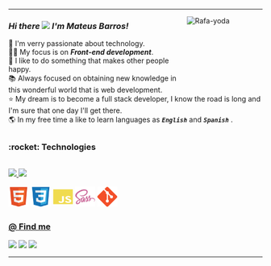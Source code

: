 ***
<div>
  <img align="right" width="150" height="150" alt="Rafa-yoda" src="https://i.pinimg.com/originals/e6/2a/fd/e62afd154b9ec394b7d282c7ef8e688c.gif"/>
</div> 

### ***Hi there <img src="https://raw.githubusercontent.com/kaueMarques/kaueMarques/master/hi.gif" width="30px"> I'm **Mateus Barros!***** 
  
💜 I'm verry passionate about technology. <br>
👨‍💻 My focus is on *__Front-end development__*. <br>
🤩 I like to do something that makes other people happy. </br>
📚 Always focused on obtaining new knowledge in this wonderful world that is web development. <br>
⭐ My dream is to become a full stack developer, I know the road is long and I'm sure that one day I'll get there. <br>
🌎 In my free time a like to learn languages as **_`English`_** and **_`Spanish`_** . <br>

##

<h3> :rocket: Technologies </h3>
<br>
<div>
  <a href="https://github.com/Mateus20Barros">
  <img height="150em" src="https://github-readme-stats.vercel.app/api?username=Mateus20Barros&show_icons=true&theme=dracula&include_all_commits=true&count_private=true"/>
  <img height="150em" src="https://github-readme-stats.vercel.app/api/top-langs/?username=Mateus20Barros&layout=compact&langs_count=16&theme=dracula"/>
</div>
<br>
<div style="display: inline-block">
  <img src="https://raw.githubusercontent.com/devicons/devicon/master/icons/html5/html5-original.svg" height="40" width="40" align="center"/>
  <img src="https://raw.githubusercontent.com/devicons/devicon/master/icons/css3/css3-original.svg" height="40" width="40" align="center"/>
  <img align="center" alt="Rafa-Js" height="30" width="40" src="https://raw.githubusercontent.com/devicons/devicon/master/icons/javascript/javascript-plain.svg">
  <img src="https://raw.githubusercontent.com/devicons/devicon/master/icons/sass/sass-original.svg" height="40" width="40" align="center"/>
  <img src="https://raw.githubusercontent.com/devicons/devicon/master/icons/git/git-original.svg" height="40" width="40" align="center"/>
</div>
  
##

<h3>@ Find me</h3>
<div> 
  <a href="https://www.linkedin.com/in/mateus-barros-a7a78b159/" target="_blank"><img src="https://img.shields.io/badge/-LinkedIn-%230077B5?style=for-the-badge&logo=linkedin&logoColor=white" target="_blank"></a>
  <a href="https://www.instagram.com/matteus__barros/" target="_blank"><img src="https://img.shields.io/badge/-Instagram-b5179e?style=for-the-badge&logo=instagram&logoColor=white" target="_blank"></a>
  <a href = "mailto:matteusmaciel40@gmail.com"><img src="https://img.shields.io/badge/-Gmail-%23333?style=for-the-badge&logo=gmail&logoColor=white" target="_blank"></a>
</div>
  
***
